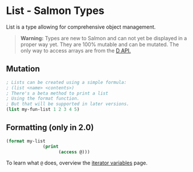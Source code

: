# List - Salmon Types

List is a type allowing for comprehensive object management.

> **Warning:** Types are new to Salmon and can not yet be displayed in a proper way yet. They are 100% mutable and can be mutated. The only way to access arrays are from the [D API.](../D_API/index.md)

## Mutation

```lisp
; Lists can be created using a simple formula:
; (list <name> <contents>)
; There's a beta method to print a list
; Using the format function.
; But that will be supported in later versions.
(list my-fun-list 1 2 3 4 5)
```

## Formatting (**only in** 2.0)

```lisp
(format my-list 
              (print 
                    (access @)))
```

To learn what `@` does, overview the [iterator variables](../Iterator_Variables.md) page.